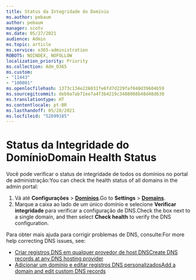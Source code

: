 ```yaml
---
title: Status da Integridade do Domínio
ms.author: pebaum
author: pebaum
manager: scotv
ms.date: 05/27/2021
audience: Admin
ms.topic: article
ms.service: o365-administration
ROBOTS: NOINDEX, NOFOLLOW
localization_priority: Priority
ms.collection: Adm_O365
ms.custom:
- "11443"
- "100001"
ms.openlocfilehash: 1373c134e226031fe6fd7d229faf040d39604b59
ms.sourcegitcommit: deb9a7ab71ee7a4f3b4219c3488068b48d48d630
ms.translationtype: HT
ms.contentlocale: pt-BR
ms.lasthandoff: 05/28/2021
ms.locfileid: "52699185"
---
```

# <a name="domain-health-status"></a><span data-ttu-id="55029-102">Status da Integridade do Domínio</span><span class="sxs-lookup"><span data-stu-id="55029-102">Domain Health Status</span></span>

<span data-ttu-id="55029-103">Você pode verificar o status de integridade de todos os domínios no portal de administração:</span><span class="sxs-lookup"><span data-stu-id="55029-103">You can check the health status of all domains in the admin portal:</span></span>

1. <span data-ttu-id="55029-104">Vá até **Configurações** > [**Domínios**](https://portal.microsoft.com/Adminportal/Home?ref=/Domains).</span><span class="sxs-lookup"><span data-stu-id="55029-104">Go to **Settings** > [**Domains**](https://portal.microsoft.com/Adminportal/Home?ref=/Domains).</span></span>
1. <span data-ttu-id="55029-105">Marque a caixa ao lado de um único domínio e selecione **Verificar integridade** para verificar a configuração de DNS.</span><span class="sxs-lookup"><span data-stu-id="55029-105">Check the box next to a single domain, and then select **Check health** to verify the DNS configuration.</span></span>

<span data-ttu-id="55029-106">Para obter mais ajuda para corrigir problemas de DNS, consulte:</span><span class="sxs-lookup"><span data-stu-id="55029-106">For more help correcting DNS issues, see:</span></span>

- [<span data-ttu-id="55029-107">Criar registros DNS em qualquer provedor de host DNS</span><span class="sxs-lookup"><span data-stu-id="55029-107">Create DNS records at any DNS hosting provider</span></span>](/microsoft-365/admin/get-help-with-domains/create-dns-records-at-any-dns-hosting-provider)
- [<span data-ttu-id="55029-108">Adicionar um domínio e editar registros DNS personalizados</span><span class="sxs-lookup"><span data-stu-id="55029-108">Add a domain and edit custom DNS records</span></span>](/microsoft-365/admin/setup/add-domain)